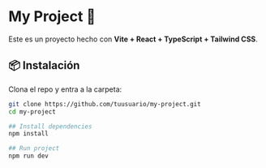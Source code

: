 # My Project 🚀

Este es un proyecto hecho con **Vite + React + TypeScript + Tailwind CSS**.

## 📦 Instalación

Clona el repo y entra a la carpeta:

```bash
git clone https://github.com/tuusuario/my-project.git
cd my-project

## Install dependencies
npm install

## Run project
npm run dev
